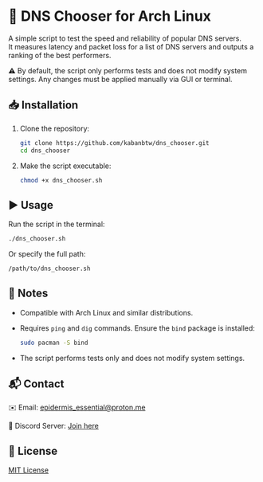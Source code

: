 # 🚀 DNS Chooser for Arch Linux

A simple script to test the speed and reliability of popular DNS servers.  
It measures latency and packet loss for a list of DNS servers and outputs a ranking of the best performers.

⚠️ By default, the script only performs tests and does not modify system settings. Any changes must be applied manually via GUI or terminal.

## 📥 Installation

1. Clone the repository:

   ```bash
   git clone https://github.com/kabanbtw/dns_chooser.git
   cd dns_chooser
   ```

2. Make the script executable:

   ```bash
   chmod +x dns_chooser.sh
   ```

## ▶️ Usage

Run the script in the terminal:

```bash
./dns_chooser.sh
```

Or specify the full path:

```bash
/path/to/dns_chooser.sh
```

## 📝 Notes

- Compatible with Arch Linux and similar distributions.
- Requires `ping` and `dig` commands. Ensure the `bind` package is installed:

  ```bash
  sudo pacman -S bind
  ```

- The script performs tests only and does not modify system settings.

## 📬 Contact

✉️ Email: epidermis_essential@proton.me

💬 Discord Server: [Join here](https://discord.gg/2bFvWXRS6u)

## 📜 License

[MIT License](LICENSE)

